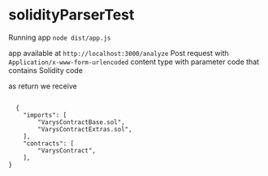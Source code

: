 # solidityParserTest

Running app
<code>node dist/app.js</code>

app available at <code>http://localhost:3000/analyze</code>
Post request with <code>Application/x-www-form-urlencoded</code> content type
with parameter code that contains Solidity code

as return we receive
<pre>
<code>
  {
    "imports": [
        "VarysContractBase.sol",
        "VarysContractExtras.sol",
    ],
    "contracts": [
        "VarysContract",
    ],
}</code>
</pre>
